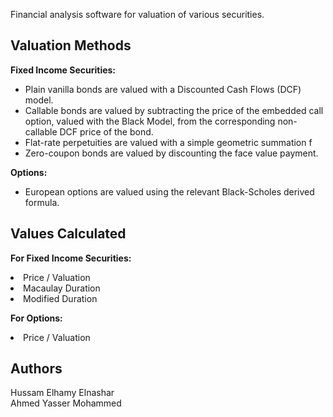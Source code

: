 Financial analysis software for valuation of various securities.

<h2>Valuation Methods</h2>

<b>Fixed Income Securities:</b>

<ul>
<li>Plain vanilla bonds are valued with a Discounted Cash Flows (DCF) model.</li>
<li>Callable bonds are valued by subtracting the price of the embedded call option, valued with the Black Model, from the corresponding non-callable DCF price of the bond.</li>
<li>Flat-rate perpetuities are valued with a simple geometric summation f</li>
<li>Zero-coupon bonds are valued by discounting the face value payment.</li>
</ul>

<b>Options:</b>

<ul>
<li>European options are valued using the relevant Black-Scholes derived formula.</li>
</ul>

<h2>Values Calculated</h2>

<b>For Fixed Income Securities:</b>

<li>Price / Valuation</li>
<li>Macaulay Duration</li>
<li>Modified Duration</li>

<b>For Options:</b>

<li>Price / Valuation</li>

<h2>Authors</h2>

Hussam Elhamy Elnashar <br>
Ahmed Yasser Mohammed <br>
